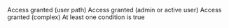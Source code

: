 Access granted (user path)
Access granted (admin or active user)
Access granted (complex)
At least one condition is true